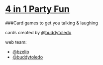 [4 in 1 Party Fun](http://4in1.github.io)
================



###Card games to get you talking &amp; laughing

cards created by [@buddytoledo](https://twitter.com/buddytoledo)

web team:
- [@bzelip](https://twitter.com/bzelip)
- [@buddytoledo](https://twitter.com/buddytoledo)